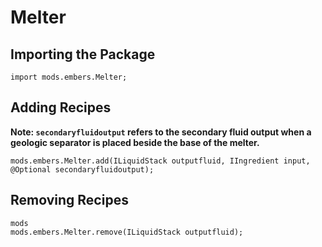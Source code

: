 # Melter

## Importing the Package
```zenscript
import mods.embers.Melter;
```

## Adding Recipes
**Note: `secondaryfluidoutput` refers to the secondary fluid output when a geologic separator is placed beside the base of the melter.**
```zenscript
mods.embers.Melter.add(ILiquidStack outputfluid, IIngredient input, @Optional secondaryfluidoutput);
```

## Removing Recipes
```zenscript
mods
mods.embers.Melter.remove(ILiquidStack outputfluid);
```